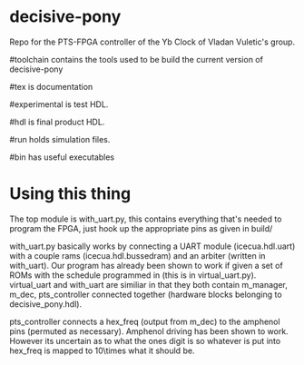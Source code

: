 # decisive-pony

Repo for the PTS-FPGA controller of the Yb Clock of Vladan Vuletic's group.

#toolchain
contains the tools used to be build the current version of decisive-pony

#tex 
is documentation

#experimental
is test HDL.

#hdl
is final product HDL.

#run
holds simulation files.

#bin
has useful executables

# Using this thing

The top module is with_uart.py, this contains everything that's needed to
program the FPGA, just hook up the appropriate pins as given in build/

with_uart.py basically works by connecting a UART module (icecua.hdl.uart) with a couple rams (icecua.hdl.bussedram) and an arbiter (written in with_uart). Our program has already been shown to work if given a set of ROMs with the schedule programmed in (this is in virtual_uart.py). virtual_uart and with_uart are similiar in that they both contain m_manager, m_dec, pts_controller connected together (hardware blocks belonging to decisive_pony.hdl). 

pts_controller connects a hex_freq (output from m_dec) to the amphenol pins (permuted as necessary). Amphenol driving has been shown to work. However its uncertain as to what the ones digit is so whatever is put into hex_freq is mapped to 10\times what it should be. 